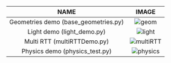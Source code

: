 NAME                                      | IMAGE
:----------------------------------------:|:-------------------------:
Geometries demo (base_geometries.py)      |![geom](http://i63.tinypic.com/ig9gra.jpg)
Light demo (light_demo.py)                |![light](http://i63.tinypic.com/2vkxh60.jpg)
Multi RTT (multiRTTDemo.py)               |![multiRTT](http://i63.tinypic.com/2rrqat2.jpg)  
Physics demo (physics_test.py)            |![physics](http://i68.tinypic.com/241qyi8.jpg)
